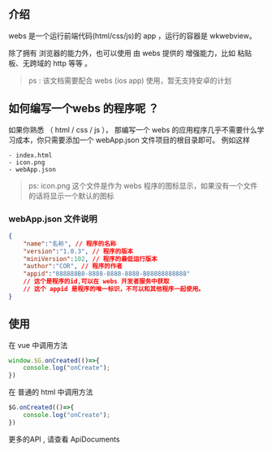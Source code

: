 ## 介绍

webs 是一个运行前端代码(html/css/js)的 app ，运行的容器是 wkwebview。

除了拥有 浏览器的能力外，也可以使用 由 webs 提供的 增强能力，比如 粘贴板、无跨域的 http 等等 。
> ps : 该文档需要配合 webs (ios app) 使用，暂无支持安卓的计划


## 如何编写一个webs 的程序呢 ？

 如果你熟悉 （ html / css / js ）， 那编写一个 webs 的应用程序几乎不需要什么学习成本，你只需要添加一个 webApp.json 文件项目的根目录即可。
例如这样

```shell
- index.html
- icon.png
- webApp.json
```

>ps: icon.png 这个文件是作为 webs 程序的图标显示，如果没有一个文件的话将显示一个默认的图标


### webApp.json 文件说明

```json
{
    "name":"名称", // 程序的名称
    "version":"1.0.3", // 程序的版本
    "miniVersion":102, // 程序的最低运行版本
    "author":"COR", // 程序的作者
    "appid":"888888B8-8888-8888-8888-B88888888888" 
    // 这个是程序的id,可以在 webs 开发者服务中获取
    // 这个 appid 是程序的唯一标识，不可以和其他程序一起使用。
}
```

## 使用 
在 vue 中调用方法

```javascript
window.$G.onCreated(()=>{
    console.log("onCreate");
})
```

在 普通的 html 中调用方法

```javascript
$G.onCreated(()=>{
    console.log("onCreate");
})
```

更多的API , 请查看 ApiDocuments


